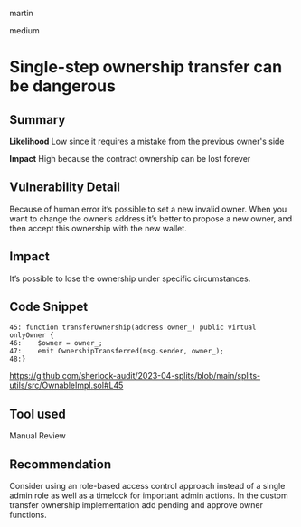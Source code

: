 martin

medium

# Single-step ownership transfer can be dangerous

## Summary

**Likelihood**
Low since it requires a mistake from the previous owner's side

**Impact**
High because the contract ownership can be lost forever

## Vulnerability Detail

Because of human error it’s possible to set a new invalid owner. When you want to change the owner’s address it’s better to propose a new owner, and then accept this ownership with the new wallet.

## Impact

It’s possible to lose the ownership under specific circumstances.

## Code Snippet

```solidity
45: function transferOwnership(address owner_) public virtual onlyOwner {
46:    $owner = owner_;
47:    emit OwnershipTransferred(msg.sender, owner_);
48:}
```

https://github.com/sherlock-audit/2023-04-splits/blob/main/splits-utils/src/OwnableImpl.sol#L45

## Tool used

Manual Review

## Recommendation

Consider using an role-based access control approach instead of a single admin role as well as a timelock for important admin actions. In the custom transfer ownership implementation add pending and approve owner functions.
